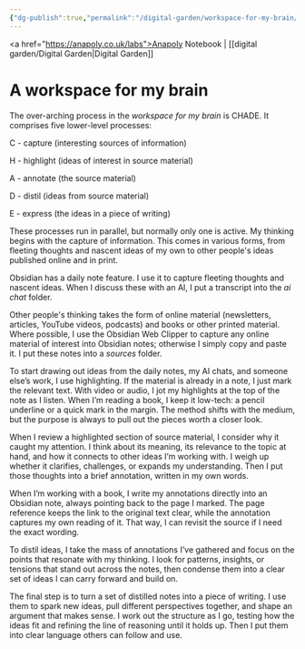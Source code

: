 ```yaml
---
{"dg-publish":true,"permalink":"/digital-garden/workspace-for-my-brain/","tags":["digital-garden"],"created":"2025-08-30T20:07:02.630+01:00","updated":"2025-09-06T16:39:51.112+01:00"}
---
```



<a href="https://anapoly.co.uk/labs">Anapoly Notebook</a> | [[digital garden/Digital Garden\|Digital Garden]] 

# A workspace for my brain

The over-arching process in the _workspace for my brain_ is CHADE. It comprises five lower-level processes:

C - capture (interesting sources of information)

H - highlight (ideas of interest in source material)

A - annotate (the source material)

D - distil (ideas from source material)

E - express (the ideas in a piece of writing)

These processes run in parallel, but normally only one is active. My thinking begins with the capture of information. This comes in various forms, from fleeting thoughts and nascent ideas of my own to other people's ideas published online and in print.

Obsidian has a daily note feature. I use it to capture fleeting thoughts and nascent ideas. When I discuss these with an AI, I put a transcript into the _ai chat_ folder.

Other people's thinking takes the form of online material (newsletters, articles, YouTube videos, podcasts) and books or other printed material. Where possible, I use the Obsidian Web Clipper to capture any online material of interest into Obsidian notes; otherwise I simply copy and paste it. I put these notes into a _sources_ folder.

To start drawing out ideas from the daily notes, my AI chats, and someone else’s work, I use highlighting. If the material is already in a note, I just mark the relevant text. With video or audio, I jot my highlights at the top of the note as I listen. When I’m reading a book, I keep it low-tech: a pencil underline or a quick mark in the margin. The method shifts with the medium, but the purpose is always to pull out the pieces worth a closer look.

When I review a highlighted section of source material, I consider why it caught my attention. I think about its meaning, its relevance to the topic at hand, and how it connects to other ideas I’m working with. I weigh up whether it clarifies, challenges, or expands my understanding. Then I put those thoughts into a brief annotation, written in my own words.

When I’m working with a book, I write my annotations directly into an Obsidian note, always pointing back to the page I marked. The page reference keeps the link to the original text clear, while the annotation captures my own reading of it. That way, I can revisit the source if I need the exact wording.

To distil ideas, I take the mass of annotations I’ve gathered and focus on the points that resonate with my thinking. I look for patterns, insights, or tensions that stand out across the notes, then condense them into a clear set of ideas I can carry forward and build on.

The final step is to turn a set of distilled notes into a piece of writing. I use them to spark new ideas, pull different perspectives together, and shape an argument that makes sense. I work out the structure as I go, testing how the ideas fit and refining the line of reasoning until it holds up. Then I put them into clear language others can follow and use.
